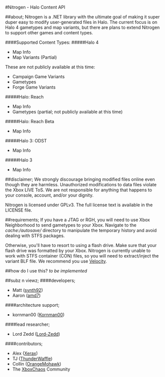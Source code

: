 #Nitrogen - Halo Content API

##about;
Nitrogen is a .NET library with the ultimate goal of making it super duper easy to modify user-generated files in Halo. The current focus is on Halo 4 gametypes and map variants, but there are plans to extend Nitrogen to support other games and content types.

####Supported Content Types:
#####Halo 4
+ Map Info
+ Map Variants (Partial)

These are not publicly available at this time:
- Campaign Game Variants
- Gametypes
- Forge Game Variants

#####Halo: Reach
+ Map Info
+ Gametypes (partial; not publicly available at this time)

#####Halo: Reach Beta
+ Map Info

#####Halo 3: ODST
+ Map Info

#####Halo 3
+ Map Info

##disclaimer;
We strongly discourage bringing modified files online even though they are harmless. Unauthorized modifications to data files violate the Xbox LIVE ToS. We are not responsible for anything that happens to your console, account, and/or your dignity. 

Nitrogen is licensed under GPLv3. The full license text is available in the LICENSE file.

##requirements;
If you have a JTAG or RGH, you will need to use Xbox Neighborhood to send gametypes to your Xbox. Navigate to the *cache:/autosave/* directory to manipulate the temporary history and avoid dealing with STFS packages.

Otherwise, you'll have to resort to using a flash drive. Make sure that your flash drive was formatted by your Xbox. Nitrogen is currently unable to work with STFS container (CON) files, so you will need to extract/inject the variant BLF file. We recommend you use [Velocity](https://github.com/hetelek/Velocity).

##how do I use this?
_to be implemented_

##subz n viewz;
####developers;
+ Matt ([synth92](http://github.com/synth92))
+ Aaron ([amd7](http://github.com/amd7))

####architecture support;
+ kornman00 ([Kornman00](http://github.com/Kornman00))

####lead researcher;
+ Lord Zedd ([Lord-Zedd](http://github.com/Lord-Zedd))

####contributors;
+ Alex ([Xerax](http://github.com/Xerax))
+ TJ ([ThunderWaffle](http://github.com/ThunderWaffle))
+ Collin ([OrangeMohawk](http://github.com/OrangeMohawk))
+ The [XboxChaos](http://xboxchaos.com) Community
